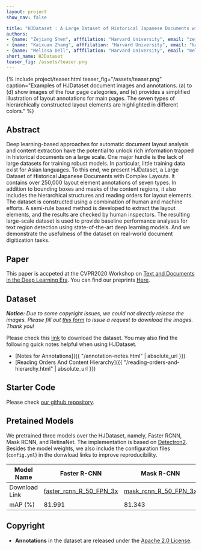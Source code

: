 ```yaml
---
layout: project
show_nav: false

title: "HJDataset : A Large Dataset of Historical Japanese Documents with Complex Layouts"
authors: 
- {name: "Zejiang Shen", afffilation: "Harvard University", email: "zejiang_shen@g.harvard.edu", website: "https://www.szj.io/?utm_source=hjdataset&utm_medium=hjdataset&utm_campaign=external&utm_content=hjdataset", twitter: "https://twitter.com/_Shannon_Shen_"}
- {name: "Kaixuan Zhang", afffilation: "Harvard University", email: "kaixuanzhang@fas.harvard.edu", website: "https://www.linkedin.com/in/kaixuan-zhang-731a16159/"}
- {name: "Melissa Dell", afffilation: "Harvard University", email: "melissadell@fas.harvard.edu", website: "https://scholar.harvard.edu/dell/home"}
short_name: HJDataset
teaser_fig: /assets/teaser.png
---
```



{% include project/teaser.html teaser_fig="/assets/teaser.png" caption="Examples of HJDataset document images and annotations. (a) to (d) show images of the four page categories, and (e) provides a simplified illustration of layout annotations for main pages. The seven types of hierarchically constructed layout elements are highlighted in different colors." %}


## <i class="far fa-file-alt"></i> Abstract 

Deep learning-based approaches for automatic document layout analysis and content extraction have the potential to unlock rich information trapped in historical documents on a large scale. One major hurdle is the lack of large datasets for training robust models. In particular, little training data exist for Asian languages. To this end, we present HJDataset, a Large Dataset of **H**istorical **J**apanese Documents with Complex Layouts. It contains over 250,000 layout element annotations of seven types. In addition to bounding boxes and masks of the content regions, it also includes the hierarchical structures and reading orders for layout elements. The dataset is constructed using a combination of human and machine efforts. A semi-rule based method is developed to extract the layout elements, and the results are checked by human inspectors. The resulting large-scale dataset is used to provide baseline performance analyses for text region detection using state-of-the-art deep learning models. And we demonstrate the usefulness of the dataset on real-world document digitization tasks. 


## <i class="far fa-file-pdf"></i> Paper 

This paper is accpeted at the CVPR2020 Workshop on [Text and Documents in the Deep Learning Era](https://cvpr2020text.wordpress.com). You can find our preprints <a href="https://arxiv.org/abs/2004.08686">Here</a>.


## <i class="fas fa-file-download"></i> Dataset 

***Notice:** Due to some copyright issues, we could not directly release the images. Please fill out [this form](https://forms.gle/9BYYgo9bAjLnq7RQA) to issue a request to download the images. Thank you!*

Please check this [link](https://www.dropbox.com/s/xkjcty50862zayt/annotations.zip?dl=0) to download the dataset. You may also find the following quick notes helpful when using HJDataset.

- [Notes for Annotations]({{ "/annotation-notes.html" | absolute_url }})
- [Reading Orders And Content Hierarchy]({{ "/reading-orders-and-hierarchy.html" | absolute_url }})

## <i class="far fa-file-code"></i> Starter Code

Please check [our github repository](https://github.com/dell-research-harvard/HJDataset/).


## <i class="fas fa-robot"></i> Pretained Models 

We pretrained three models over the HJDataset, namely, Faster RCNN, Mask RCNN, and RetinaNet. The implementation is based on [Detectron2](https://github.com/facebookresearch/detectron2). Besides the model weights, we also include the configuration files (`config.yml`) in the donwload links to improve reproducibility. 

| Model Name    | Faster R-CNN                                                 | Mask R-CNN                                                   | RetinaNet                                                    |
| ------------- | ------------------------------------------------------------ | ------------------------------------------------------------ | ------------------------------------------------------------ |
| Download Link | [faster_rcnn_R_50_FPN_3x](https://www.dropbox.com/sh/jac1dtp0yogubmr/AABjWubt1PsCv88f6QjFngMAa?dl=0) | [mask_rcnn_R_50_FPN_3x](https://www.dropbox.com/sh/6wupiaqyzcyehia/AACpMiJ8eVR-Pe9yY5TMiNmga?dl=0) | [retinanet_R_50_FPN_3x](https://www.dropbox.com/sh/dtee77iapmg4ze7/AABblUG0ZXLuSkhfLDBlHUYCa?dl=0) |
| mAP (%)       | 81.991 | 81.343 | 75.223 |


## <i class="far fa-copyright"></i> Copyright

- **Annotations** in the dataset are released under the [Apache 2.0 License](https://www.apache.org/licenses/LICENSE-2.0).
